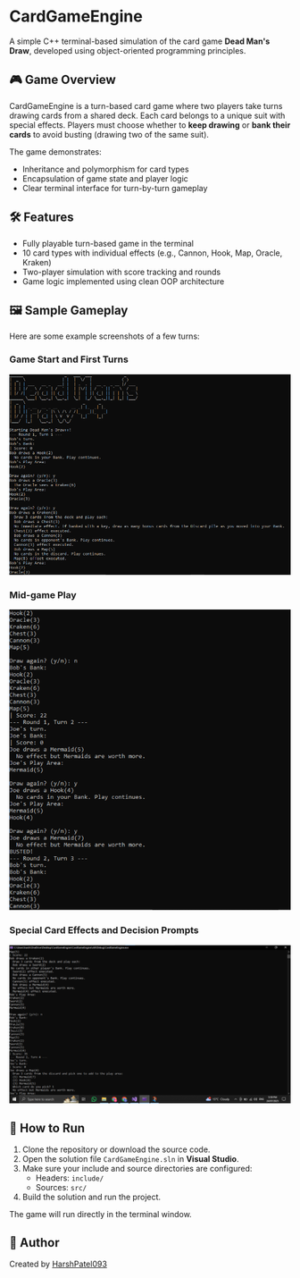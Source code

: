 # CardGameEngine

A simple C++ terminal-based simulation of the card game **Dead Man's Draw**, developed using object-oriented programming principles.

## 🎮 Game Overview

CardGameEngine is a turn-based card game where two players take turns drawing cards from a shared deck. Each card belongs to a unique suit with special effects. Players must choose whether to **keep drawing** or **bank their cards** to avoid busting (drawing two of the same suit).

The game demonstrates:
- Inheritance and polymorphism for card types
- Encapsulation of game state and player logic
- Clear terminal interface for turn-by-turn gameplay

## 🛠 Features

- Fully playable turn-based game in the terminal
- 10 card types with individual effects (e.g., Cannon, Hook, Map, Oracle, Kraken)
- Two-player simulation with score tracking and rounds
- Game logic implemented using clean OOP architecture

## 🖼️ Sample Gameplay

Here are some example screenshots of a few turns:

### Game Start and First Turns
![Sample Output 1](assets/SampleOutput1.png)

### Mid-game Play
![Sample Output 2](assets/SampleOutput2.png)

### Special Card Effects and Decision Prompts
![Sample Output 3](assets/SampleOutput3.png)

## 🧩 How to Run

1. Clone the repository or download the source code.
2. Open the solution file `CardGameEngine.sln` in **Visual Studio**.
3. Make sure your include and source directories are configured:
   - Headers: `include/`
   - Sources: `src/`
4. Build the solution and run the project.

The game will run directly in the terminal window.

## 👤 Author

Created by [HarshPatel093](https://github.com/HarshPatel093)
